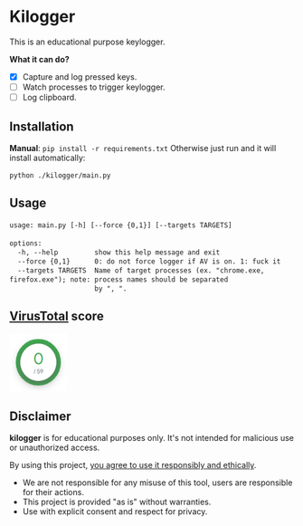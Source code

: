 # Kilogger
This is an educational purpose keylogger.

**What it can do?**
- [x] Capture and log pressed keys.
- [ ] Watch processes to trigger keylogger.
- [ ] Log clipboard.

## Installation
**Manual**:  `pip install -r requirements.txt`
Otherwise just run and it will install automatically:
```
python ./kilogger/main.py 
```

## Usage
```
usage: main.py [-h] [--force {0,1}] [--targets TARGETS]

options:
  -h, --help         show this help message and exit
  --force {0,1}      0: do not force logger if AV is on. 1: fuck it
  --targets TARGETS  Name of target processes (ex. "chrome.exe, firefox.exe"); note: process names should be separated
                     by ", ".
```

## [VirusTotal](https://www.virustotal.com/gui/home/upload) score
<img src="./static/virus_total_score.PNG" style="width:102px;height:102px"/>

## Disclaimer
**kilogger** is for educational purposes only. It's not intended for malicious use or unauthorized access. 

By using this project, <u>you agree to use it responsibly and ethically</u>.
- We are not responsible for any misuse of this tool, users are responsible for their actions. 
- This project is provided "as is" without warranties. 
- Use with explicit consent and respect for privacy.